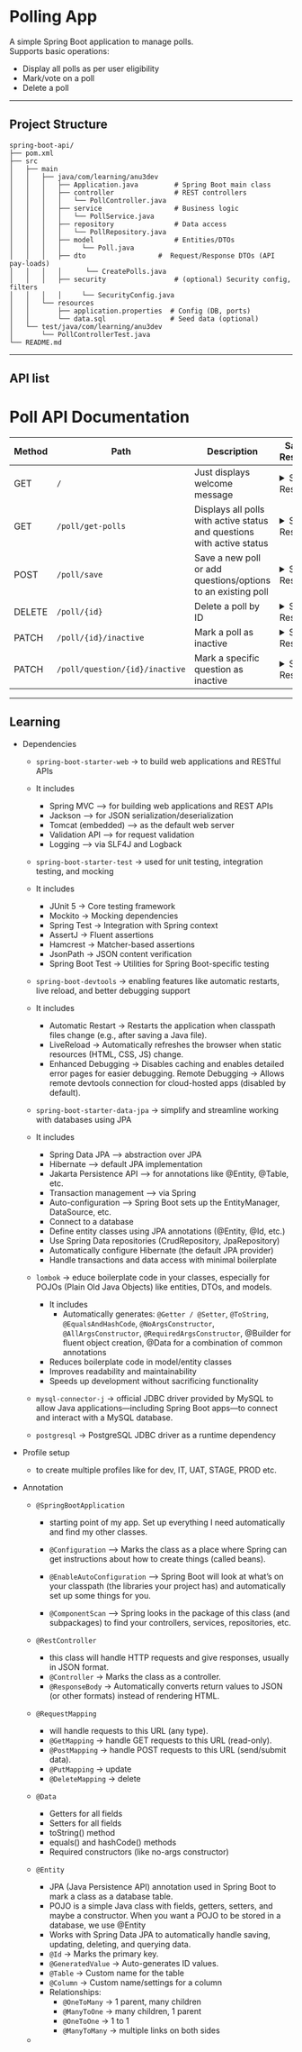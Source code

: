 # Polling App

A simple Spring Boot application to manage polls.  
Supports basic operations:
- Display all polls as per user eligibility
- Mark/vote on a poll
- Delete a poll

---

## Project Structure

```
spring-boot-api/
├── pom.xml
├── src
│   ├── main
│   │   ├── java/com/learning/anu3dev
│   │   │   ├── Application.java         # Spring Boot main class
│   │   │   ├── controller               # REST controllers
│   │   │   │   └── PollController.java
│   │   │   ├── service                  # Business logic
│   │   │   │   └── PollService.java
│   │   │   ├── repository               # Data access
│   │   │   │   └── PollRepository.java
│   │   │   ├── model                    # Entities/DTOs
│   │   │   │     └── Poll.java
│   │   │   ├── dto					 #  Request/Response DTOs (API pay-loads)
│   │   │   │	   └── CreatePolls.java
│   │   │   ├── security				 # (optional) Security config, filters
│   │   │   │     └── SecurityConfig.java
│   │   └── resources
│   │       ├── application.properties  # Config (DB, ports)
│   │       └── data.sql                # Seed data (optional)
│   └── test/java/com/learning/anu3dev
│       └── PollControllerTest.java
└── README.md
```

---

## API list

# Poll API Documentation

| Method | Path | Description | Sample Response |
|--------|------|-------------|----------------|
| GET    | `/`  | Just displays welcome message | <details><summary>Show Response</summary><pre><code>"Hello, World!"code></pre></details> |
| GET    | `/poll/get-polls` | Displays all polls with active status and questions with active status | <details><summary>Show Response</summary><pre><code>[{"id":1,"createdAt":"2025-08-31T02:27:24.997408","pollTitle":"About programming","questions":[{"id":1,"createdAt":"2025-08-31T02:27:24.997939","question":"Which programming language do you like the most?","options":[{"id":1,"createdAt":"2025-08-31T02:27:24.997939","optionText":"Java","count":0},{"id":2,"createdAt":"2025-08-31T02:27:24.997939","optionText":"Python","count":0},{"id":3,"createdAt":"2025-08-31T02:27:24.997939","optionText":"JavaScript","count":0},{"id":4,"createdAt":"2025-08-31T02:27:24.997939","optionText":"Go","count":0},{"id":5,"createdAt":"2025-08-31T02:27:24.997939","optionText":"C#","count":0}],"active":true,"multiSelect":false},{"id":2,"createdAt":"2025-08-31T02:27:24.997939","question":"Which IDE do you like the most?","options":[{"id":6,"createdAt":"2025-08-31T02:27:24.997939","optionText":"VSCode","count":0},{"id":7,"createdAt":"2025-08-31T02:27:24.997939","optionText":"IntelliJ","count":0},{"id":8,"createdAt":"2025-08-31T02:27:24.997939","optionText":"Eclipse","count":0},{"id":9,"createdAt":"2025-08-31T02:27:24.997939","optionText":"Notepad++","count":0}],"active":true,"multiSelect":false},{"id":3,"createdAt":"2025-08-31T02:27:24.997939","question":"Which courses you want?","options":[{"id":10,"createdAt":"2025-08-31T02:27:24.997939","optionText":"Java","count":0},{"id":11,"createdAt":"2025-08-31T02:27:24.997939","optionText":"React","count":0},{"id":12,"createdAt":"2025-08-31T02:27:24.997939","optionText":"TypeScript","count":0},{"id":13,"createdAt":"2025-08-31T02:27:24.997939","optionText":".Net","count":0}],"active":true,"multiSelect":true}],"active":true}]</code></pre></details> |
| POST   | `/poll/save` | Save a new poll or add questions/options to an existing poll | <details><summary>Show Response</summary><pre><code>{ "pollId": 3, "pollTitle": "New Poll", "active": true, "questions": [ { "question": "New question?", "multiSelect": false, "options": ["Option 1","Option 2"] } ] }</code></pre></details> |
| DELETE | `/poll/{id}` | Delete a poll by ID | <details><summary>Show Response</summary><pre><code>{ "message": "Poll deleted successfully" }</code></pre></details> |
| PATCH  | `/poll/{id}/inactive` | Mark a poll as inactive | <details><summary>Show Response</summary><pre><code>{ "message": "Poll marked as inactive" }</code></pre></details> |
| PATCH  | `/poll/question/{id}/inactive` | Mark a specific question as inactive | <details><summary>Show Response</summary><pre><code>{ "message": "Question marked as inactive" }</code></pre></details> |

---

## Learning

- Dependencies
	- `spring-boot-starter-web` -> to build web applications and RESTful APIs
	- It includes
		- Spring MVC –> for building web applications and REST APIs
		- Jackson –> for JSON serialization/deserialization
		- Tomcat (embedded) –> as the default web server
		- Validation API –> for request validation
		- Logging –> via SLF4J and Logback
		
	- `spring-boot-starter-test` -> used for unit testing, integration testing, and mocking
	- It includes
		- JUnit 5 -> Core testing framework
		- Mockito -> Mocking dependencies
		- Spring Test	-> Integration with Spring context
		- AssertJ -> Fluent assertions
		- Hamcrest -> Matcher-based assertions
		- JsonPath -> JSON content verification
		- Spring Boot Test -> Utilities for Spring Boot-specific testing
	
	- `spring-boot-devtools` -> enabling features like automatic restarts, live reload, and better debugging support
	- It includes
		-  Automatic Restart -> Restarts the application when classpath files change (e.g., after saving a Java file).
		- LiveReload -> Automatically refreshes the browser when static resources (HTML, CSS, JS) change.
		- Enhanced Debugging -> Disables caching and enables detailed error pages for easier debugging.
		Remote Debugging -> Allows remote devtools connection for cloud-hosted apps (disabled by default).
	
	- `spring-boot-starter-data-jpa` ->  simplify and streamline working with databases using JPA
	- It includes
		- Spring Data JPA –> abstraction over JPA
		- Hibernate –> default JPA implementation
		- Jakarta Persistence API –> for annotations like @Entity, @Table, etc.
		- Transaction management –> via Spring
		- Auto-configuration –> Spring Boot sets up the EntityManager, DataSource, etc.
		- Connect to a database
		- Define entity classes using JPA annotations (@Entity, @Id, etc.)
		- Use Spring Data repositories (CrudRepository, JpaRepository)
		- Automatically configure Hibernate (the default JPA provider)
		- Handle transactions and data access with minimal boilerplate
	
	- `lombok` -> educe boilerplate code in your classes, especially for POJOs (Plain Old Java Objects) like entities, DTOs, and models.
		- It includes
			- Automatically generates: `@Getter / @Setter`, `@ToString`, `@EqualsAndHashCode`, `@NoArgsConstructor`, `@AllArgsConstructor`, `@RequiredArgsConstructor`, @Builder for fluent object creation, @Data for a combination of common annotations
		- Reduces boilerplate code in model/entity classes
		- Improves readability and maintainability
		- Speeds up development without sacrificing functionality
		
	- `mysql-connector-j` -> official JDBC driver provided by MySQL to allow Java applications—including Spring Boot apps—to connect and interact with a MySQL database.
	
	- `postgresql` -> PostgreSQL JDBC driver as a runtime dependency
	
- Profile setup
	- to create multiple profiles like for dev, IT, UAT, STAGE, PROD etc.
	
- Annotation
	- `@SpringBootApplication`
		- starting point of my app. Set up everything I need automatically and find my other classes.
		- `@Configuration` –> Marks the class as a place where Spring can get instructions about how to create things (called beans).

		- `@EnableAutoConfiguration` –> Spring Boot will look at what’s on your classpath (the libraries your project has) and automatically set up some things for you.

		- `@ComponentScan` –> Spring looks in the package of this class (and subpackages) to find your controllers, services, repositories, etc.
	
	- `@RestController`
		- this class will handle HTTP requests and give responses, usually in JSON format.
		- `@Controller` -> Marks the class as a controller.
		- `@ResponseBody` -> Automatically converts return values to JSON (or other formats) instead of rendering HTML.
		
	- `@RequestMapping`
		- will handle requests to this URL (any type).
		- `@GetMapping` -> handle GET requests to this URL (read-only).
		- `@PostMapping` -> handle POST requests to this URL (send/submit data).
		- `@PutMapping` -> update
		- `@DeleteMapping` -> delete
		
	- `@Data`
		- Getters for all fields
		- Setters for all fields
		- toString() method
		- equals() and hashCode() methods
		- Required constructors (like no-args constructor)
		
	- `@Entity`
		- JPA (Java Persistence API) annotation used in Spring Boot to mark a class as a database table.
		- POJO is a simple Java class with fields, getters, setters, and maybe a constructor. When you want a POJO to be stored in a database, we use @Entity 
		- Works with Spring Data JPA to automatically handle saving, updating, deleting, and querying data.
		- `@Id` -> Marks the primary key.
		- `@GeneratedValue` -> Auto-generates ID values.
		- `@Table` -> Custom name for the table
		- `@Column` -> Custom name/settings for a column
		- Relationships:
			- `@OneToMany` -> 1 parent, many children
			- `@ManyToOne` -> many children, 1 parent
			- `@OneToOne` -> 1 to 1
			- `@ManyToMany` -> multiple links on both sides
			
	- 